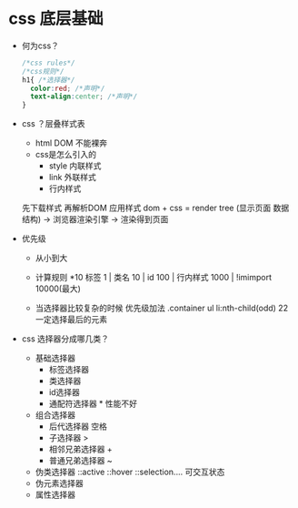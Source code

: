 # css 底层基础

- 何为css？
  ```css
  /*css rules*/
  /*css规则*/
  h1{ /*选择器*/
    color:red; /*声明*/
    text-align:center; /*声明*/
  }
  ```

- css ？层叠样式表
  - html DOM 不能裸奔
  - css是怎么引入的
    - style 内联样式
    - link 外联样式
    - 行内样式 <p style="color:red;"></p>
  
  先下载样式 再解析DOM 应用样式
  dom + css = render tree (显示页面 数据结构)
  -> 浏览器渲染引擎 -> 渲染得到页面

- 优先级
  - 从小到大
  - 计算规则
    *10
    标签 1 | 类名 10 | id 100 | 行内样式 1000 | !imimport 10000(最大)

  - 当选择器比较复杂的时候 优先级加法
    .container ul li:nth-child(odd) 22
    一定选择最后的元素

- css 选择器分成哪几类？
  - 基础选择器
    - 标签选择器
    - 类选择器
    - id选择器
    - 通配符选择器 * 性能不好
  - 组合选择器
    - 后代选择器 空格
    - 子选择器 >
    - 相邻兄弟选择器 +
    - 普通兄弟选择器 ~
  - 伪类选择器
    ::active ::hover ::selection.... 可交互状态
  - 伪元素选择器
  - 属性选择器
